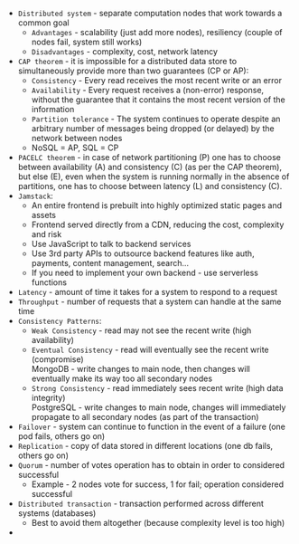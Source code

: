 * `Distributed system` - separate computation nodes that work towards a common goal
  * `Advantages` - scalability (just add more nodes), resiliency (couple of nodes fail, system still works)
  * `Disadvantages` - complexity, cost, network latency
* `CAP theorem` - it is impossible for a distributed data store to simultaneously provide more than two guarantees (CP or AP): 
    * `Consistency` - Every read receives the most recent write or an error
    * `Availability` - Every request receives a (non-error) response, without the guarantee that it contains the most recent version of the information
    * `Partition tolerance` - The system continues to operate despite an arbitrary number of messages being dropped (or delayed) by the network between nodes
    * NoSQL = AP, SQL = CP
* `PACELC theorem` - in case of network partitioning (P) one has to choose between availability (A) and consistency (C) (as per the CAP theorem), \
but else (E), even when the system is running normally in the absence of partitions, one has to choose between latency (L) and consistency (C).
* `Jamstack`:
    * An entire frontend is prebuilt into highly optimized static pages and assets
    * Frontend served directly from a CDN, reducing the cost, complexity and risk
    * Use JavaScript to talk to backend services
    * Use 3rd party APIs to outsource backend features like auth, payments, content management, search...
    * If you need to implement your own backend - use serverless functions
* `Latency` - amount of time it takes for a system to respond to a request
* `Throughput` - number of requests that a system can handle at the same time
* `Consistency Patterns`:
    * `Weak Consistency` - read may not see the recent write (high availability)
    * `Eventual Consistency` - read will eventually see the recent write (compromise) \
      MongoDB - write changes to main node, then changes will eventually make its way too all secondary nodes
    * `Strong Consistency` - read immediately sees recent write (high data integrity) \
      PostgreSQL - write changes to main node, changes will immediately propagate to all secondary nodes (as part of the transaction)
* `Failover` - system can continue to function in the event of a failure (one pod fails, others go on)
* `Replication` - copy of data stored in different locations (one db fails, others go on)
* `Quorum` - number of votes operation has to obtain in order to considered successful
  * Example - 2 nodes vote for success, 1 for fail; operation considered successful
* `Distributed transaction` - transaction performed across different systems (databases)
  * Best to avoid them altogether (because complexity level is too high)
* 